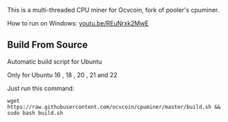 This is a multi-threaded CPU miner for Ocvcoin,
fork of pooler's cpuminer.



How to run on Windows: [youtu.be/REuNrxk2MwE](https://youtu.be/REuNrxk2MwE)


Build From Source
----------------

Automatic build script for Ubuntu

Only for Ubuntu 16 , 18 , 20 , 21 and 22

Just run this command:
```
wget https://raw.githubusercontent.com/ocvcoin/cpuminer/master/build.sh && sudo bash build.sh

```






